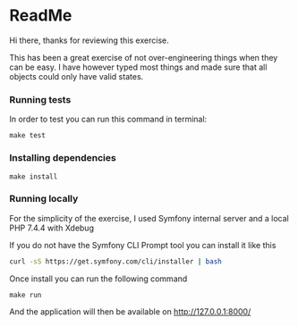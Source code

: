# ReadMe

Hi there, thanks for reviewing this exercise.

This has been a great exercise of not over-engineering things when they can be easy. I have however typed most things and made sure that all objects could only have valid states.

### Running tests
In order to test you can run this command in terminal:

```
make test
```

### Installing dependencies

```
make install
```

### Running locally

For the simplicity of the exercise, I used Symfony internal server and a local PHP 7.4.4 with Xdebug

If you do not have the Symfony CLI Prompt tool you can install it like this

```bash
curl -sS https://get.symfony.com/cli/installer | bash
```

Once install you can run the following command

```
make run
```

And the application will then be available on http://127.0.0.1:8000/
